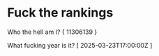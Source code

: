 # Fuck the rankings

Who the hell am I?
{ 11306139 }

What fucking year is it?
[ 2025-03-23T17:00:00Z ]
